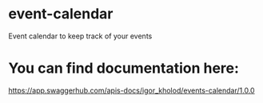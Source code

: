 # event-calendar
Event calendar to keep track of your events

# You can find documentation here:
https://app.swaggerhub.com/apis-docs/igor_kholod/events-calendar/1.0.0

